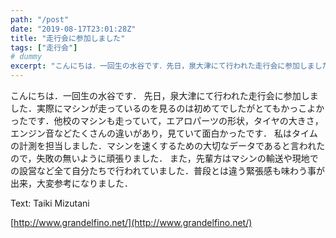 ```yaml
---
path: "/post"
date: "2019-08-17T23:01:28Z"
title: "走行会に参加しました"
tags: ["走行会"]
# dummy
excerpt: "こんにちは．一回生の水谷です．先日，泉大津にて行われた走行会に参加しました．実際にマシンが走っているのを見るのは初めてでしたがとてもかっこよかったです．他校のマシンも走っていて，エアロパーツの形状，..."
---
```


[](17-1.jpg)こんにちは．一回生の水谷です．
先日，泉大津にて行われた走行会に参加しました．実際にマシンが走っているのを見るのは初めてでしたがとてもかっこよかったです．他校のマシンも走っていて，エアロパーツの形状，タイヤの大きさ，エンジン音などたくさんの違いがあり，見ていて面白かったです．
私はタイムの計測を担当しました．マシンを速くするための大切なデータであると言われたので，失敗の無いように頑張りました．
また，先輩方はマシンの輸送や現地での設営など全て自分たちで行われていました．普段とは違う緊張感も味わう事が出来，大変参考になりました．

Text: Taiki Mizutani

[http://www.grandelfino.net/](http://www.grandelfino.net/)